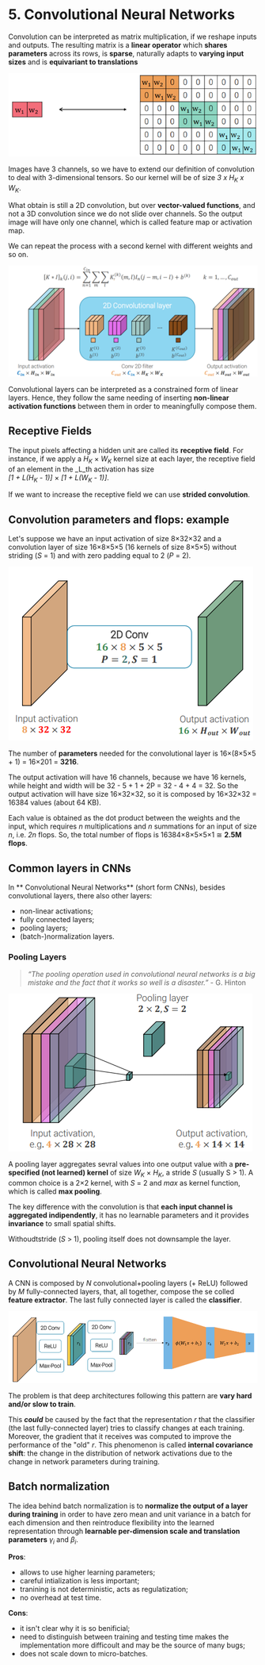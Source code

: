 # 5. Convolutional Neural Networks

Convolution can be interpreted as matrix multiplication, if we reshape inputs and outputs. The resulting matrix is a **linear operator** which **shares parameters** across its rows, is **sparse**, naturally adapts to **varying input sizes** and is **equivariant to translations**

![image](assets/markdown-img-paste-20211011122642518.png)

Images have 3 channels, so we have to extend our definition of convolution to deal with 3-dimensional tensors. So our kernel will be of size _3 x H<sub>K</sub> x W<sub>K</sub>_.

What obtain is still a 2D convolution, but over **vector-valued functions**, and not a 3D convolution since we do not slide over channels. So the output image will have only one channel, which is called feature map or activation map.

We can repeat the process with a second kernel with different weights and so on.

![image](assets/markdown-img-paste-20211011123506744.png)

Convolutional layers can be interpreted as a constrained form of linear layers. Hence, they follow the same needing of inserting **non-linear activation functions** between them in order to meaningfully compose them.

## Receptive Fields

The input pixels affecting a hidden unit are called its **receptive field**. For instance, if we apply a _H<sub>K</sub>_ &times; _W<sub>K</sub>_ kernel size at each layer, the receptive field of an element in the _L_th activation has size  
_[1 + L(H<sub>K</sub> - 1)]_ &times; _[1 + L(W<sub>K</sub> - 1)]_.

If we want to increase the receptive field we can use **strided convolution**.

## Convolution parameters and flops: example

Let's suppose we have an input activation of size 8&times;32&times;32 and a convolution layer of size 16&times;8&times;5&times;5 (16 kernels of size 8&times;5&times;5) without striding (_S_ = 1) and with zero padding equal to 2 (_P_ = 2).

![](assets/markdown-img-paste-20211024134352327.png)

The number of **parameters** needed for the convolutional layer is 16&times;(8&times;5&times;5 + 1) = 16&times;201 = **3216**.

The output activation will have 16 channels, because we have 16 kernels, while height and width will be 32 - 5 + 1 + 2P = 32 - 4 + 4 = 32. So the output activation will have size 16&times;32&times;32, so it is composed by 16&times;32&times;32 = 16384 values (about 64 KB).

Each value is obtained as the dot product between the weights and the input, which requires _n_ multiplications and _n_ summations for an input of size _n_, i.e. _2n_ flops. So, the total number of flops is 16384&times;8&times;5&times;5&times;1 &cong; **2.5M flops**.

## Common layers in CNNs

In ** Convolutional Neural Networks** (short form CNNs), besides convolutional layers, there also other layers:
 - non-linear activations;
 - fully connected layers;
 - pooling layers;
 - (batch-)normalization layers.

### Pooling Layers

 > _“The pooling operation
used in convolutional
neural networks is a big
mistake and the fact
that it works so well is a
disaster.”_
> \- G. Hinton

![](assets/markdown-img-paste-20211024135337684.png)

A pooling layer aggregates sevral values into one output value with a **pre-specified (not learned) kernel** of size _W<sub>K</sub>_ &times; _H<sub>K</sub>_, a stride _S_ (usually S > 1). A common choice is a 2&times;2 kernel, with _S_ = 2 and _max_ as kernel function, which is called **max pooling**.

The key difference with the convolution is that **each input channel is aggregated indipendently**, it has no learnable parameters and it provides **invariance** to small spatial shifts.

Withoudtstride (_S_ > 1), pooling itself does not downsample the layer.

## Convolutional Neural Networks

A CNN is composed by _N_ convolutional+pooling layers (+ ReLU) followed by _M_ fully-connected layers, that, all together, compose the se colled **feature extractor**. The last fully connected layer is called the **classifier**.

![](assets/markdown-img-paste-20211024141007718.png)

The problem is that deep architectures following this pattern are **vary hard and/or slow to train**.

This _**could**_ be caused by the fact that the representation _r_ that the classifier (the last fully-connected layer) tries to classify changes at each training. Moreover, the gradient that it receives was computed to improve the performance of the "old" _r_. This phenomenon is called **internal covariance shift**: the change in the distribution of network activations due to the change in network parameters during training.

## Batch normalization

The idea behind batch normalization is to **normalize the output of a layer during training** in order to have zero mean and unit variance in a batch for each dimension and then reintroduce flexibility into the learned representation through **learnable per-dimension scale and translation parameters** _&gamma;_<sub>_i_</sub> and _&beta;_<sub>_i_</sub>.

**Pros**:
 - allows to use higher learning parameters;
 - careful intialization is less important;
 - tranining is not deterministic, acts as regulatization;
 - no overhead at test time.

**Cons**:
 - it isn't clear why it is so benificial;
 - need to distinguish between training and testing time makes the implementation more difficoult and may be the source of many bugs;
 - does not scale down to micro-batches.
